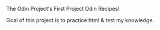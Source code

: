 The Odin Project's First Project
Odin Recipes!

Goal of this project is to practice html & test my knowledge.
